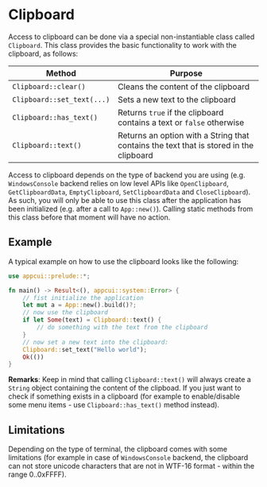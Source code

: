 # Clipboard

Access to clipboard can be done via a special non-instantiable class called `Clipboard`. This class provides the basic functionality to work with the clipboard, as follows:

| Method                     | Purpose                                                                                |
| -------------------------- | -------------------------------------------------------------------------------------- |
| `Clipboard::clear()`       | Cleans the content of the clipboard                                                    |
| `Clipboard::set_text(...)` | Sets a new text to the clipboard                                                       |
| `Clipboard::has_text()`    | Returns `true` if the clipboard contains a text or `false` otherwise                   |
| `Clipboard::text()`        | Returns an option with a String that contains the text that is stored in the clipboard |

Access to clipboard depends on the type of backend you are using (e.g. `WindowsConsole` backend relies on low level APIs like `OpenClipboard`, `GetClipboardData`, `EmptyClipboard`, `SetClipboardData` and `CloseClipboard`). As such, you will only be able to use this class after the application has been initialized (e.g. after a call to `App::new()`). Calling static methods from this class before that moment will have no action.

## Example

A typical example on how to use the clipboard looks like the following:

```rs
use appcui::prelude::*;

fn main() -> Result<(), appcui::system::Error> {
    // fist initialize the application
    let mut a = App::new().build()?;
    // now use the clipboard
    if let Some(text) = Clipboard::text() {
        // do something with the text from the clipboard
    }
    // now set a new text into the clipboard:
    Clipboard::set_text("Hello world");
    Ok(())
}

```

**Remarks**: Keep in mind that calling `Clipboard::text()` will always create a `String` object containing the content of the clipboad. If you just want to check if something exists in a clipboard (for example to enable/disable some menu items - use `Clipboard::has_text()` method instead).


## Limitations

Depending on the type of terminal, the clipboard comes with some limitations (for example in case of `WindowsConsole` backend, the clipboard can not store unicode characters that are not in WTF-16 format - within the range 0..0xFFFF). 